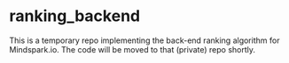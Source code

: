 # ranking_backend

This is a temporary repo implementing the back-end ranking algorithm for Mindspark.io. The code will be moved to that (private) repo shortly.
